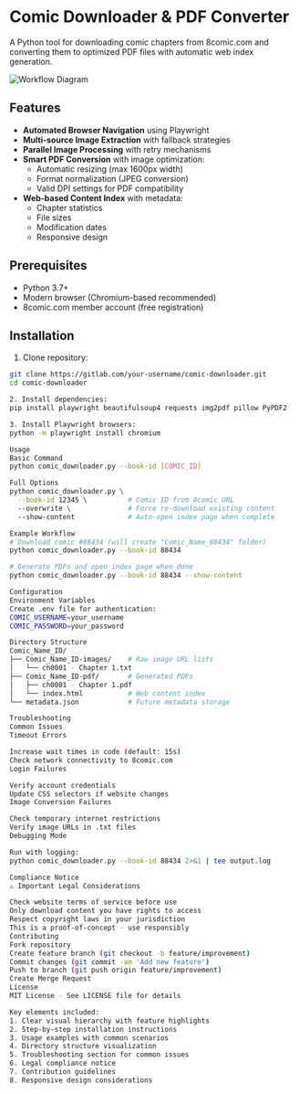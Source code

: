 # Comic Downloader & PDF Converter

A Python tool for downloading comic chapters from 8comic.com and converting them to optimized PDF files with automatic web index generation.

![Workflow Diagram](https://via.placeholder.com/800x400.png?text=Comic+Downloader+Workflow) <!-- Replace with actual diagram if available -->

## Features

- **Automated Browser Navigation** using Playwright
- **Multi-source Image Extraction** with fallback strategies
- **Parallel Image Processing** with retry mechanisms
- **Smart PDF Conversion** with image optimization:
  - Automatic resizing (max 1600px width)
  - Format normalization (JPEG conversion)
  - Valid DPI settings for PDF compatibility
- **Web-based Content Index** with metadata:
  - Chapter statistics
  - File sizes
  - Modification dates
  - Responsive design

## Prerequisites

- Python 3.7+
- Modern browser (Chromium-based recommended)
- 8comic.com member account (free registration)

## Installation

1. Clone repository:
```bash
git clone https://gitlab.com/your-username/comic-downloader.git
cd comic-downloader

2. Install dependencies:
pip install playwright beautifulsoup4 requests img2pdf pillow PyPDF2

3. Install Playwright browsers:
python -m playwright install chromium

Usage
Basic Command
python comic_downloader.py --book-id [COMIC_ID]

Full Options
python comic_downloader.py \
  --book-id 12345 \          # Comic ID from 8comic URL
  --overwrite \              # Force re-download existing content
  --show-content             # Auto-open index page when complete

Example Workflow
# Download comic #88434 (will create "Comic_Name_88434" folder)
python comic_downloader.py --book-id 88434

# Generate PDFs and open index page when done
python comic_downloader.py --book-id 88434 --show-content

Configuration
Environment Variables
Create .env file for authentication:
COMIC_USERNAME=your_username
COMIC_PASSWORD=your_password

Directory Structure
Comic_Name_ID/
├── Comic_Name_ID-images/    # Raw image URL lists
│   └── ch0001 - Chapter 1.txt
├── Comic_Name_ID-pdf/       # Generated PDFs
│   ├── ch0001 - Chapter 1.pdf
│   └── index.html           # Web content index
└── metadata.json            # Future metadata storage

Troubleshooting
Common Issues
Timeout Errors

Increase wait times in code (default: 15s)
Check network connectivity to 8comic.com
Login Failures

Verify account credentials
Update CSS selectors if website changes
Image Conversion Failures

Check temporary internet restrictions
Verify image URLs in .txt files
Debugging Mode

Run with logging:
python comic_downloader.py --book-id 88434 2>&1 | tee output.log

Compliance Notice
⚠️ Important Legal Considerations

Check website terms of service before use
Only download content you have rights to access
Respect copyright laws in your jurisdiction
This is a proof-of-concept - use responsibly
Contributing
Fork repository
Create feature branch (git checkout -b feature/improvement)
Commit changes (git commit -am 'Add new feature')
Push to branch (git push origin feature/improvement)
Create Merge Request
License
MIT License - See LICENSE file for details

Key elements included:
1. Clear visual hierarchy with feature highlights
2. Step-by-step installation instructions
3. Usage examples with common scenarios
4. Directory structure visualization
5. Troubleshooting section for common issues
6. Legal compliance notice
7. Contribution guidelines
8. Responsive design considerations
